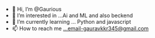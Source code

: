 - 👋 Hi, I’m @Gaurious
- 👀 I’m interested in ...Ai and ML and also beckend
- 🌱 I’m currently learning ... Python and javascript
- 📫 How to reach me ...email-gauravkkr345@gmail.com

<!---
Gaurious/Gaurious is a ✨ special ✨ repository because its `README.md` (this file) appears on your GitHub profile.
You can click the Preview link to take a look at your changes.
--->
